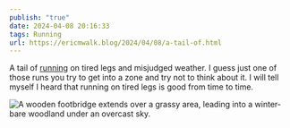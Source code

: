 ```yaml
---
publish: "true"
date: 2024-04-08 20:16:33
tags: Running
url: https://ericmwalk.blog/2024/04/08/a-tail-of.html
---
```


A tail of [running](https://strava.com/activities/11137041317) on tired legs and misjudged weather. I guess just one of those runs you try to get into a zone and try not to think about it. I will tell myself I heard that running on tired legs is good from time to time.

![A wooden footbridge extends over a grassy area, leading into a winter-bare woodland under an overcast sky.](https://ericmwalk.blog/uploads/2024/img-8565.jpeg)